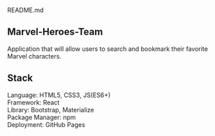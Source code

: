 README.md

## Marvel-Heroes-Team


Application that will allow users to search and bookmark their favorite Marvel characters.

## Stack

Language: HTML5, CSS3, JS(ES6+) <br />
Framework: React <br />
Library: Bootstrap, Materialize <br />
Package Manager: npm <br />
Deployment: GitHub Pages


